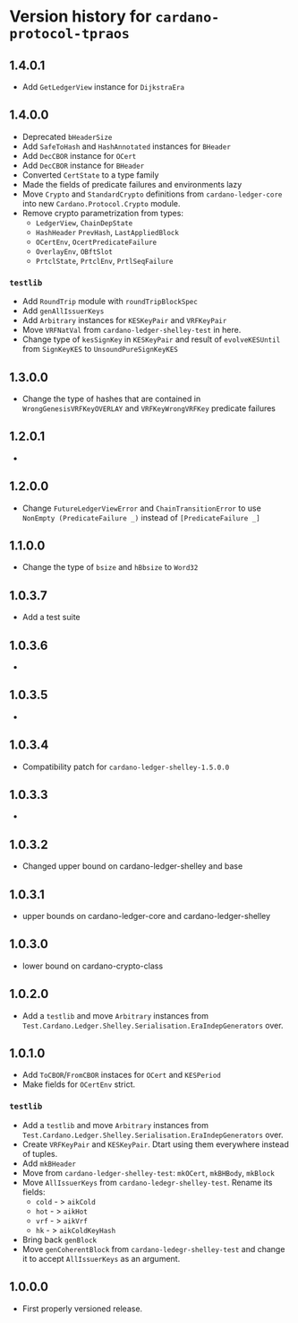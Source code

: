 # Version history for `cardano-protocol-tpraos`

## 1.4.0.1

* Add `GetLedgerView` instance for `DijkstraEra`

## 1.4.0.0

* Deprecated `bHeaderSize`
* Add `SafeToHash` and `HashAnnotated` instances for `BHeader`
* Add `DecCBOR` instance for `OCert`
* Add `DecCBOR` instance for `BHeader`
* Converted `CertState` to a type family
* Made the fields of predicate failures and environments lazy
* Move `Crypto` and `StandardCrypto` definitions from `cardano-ledger-core` into new
  `Cardano.Protocol.Crypto` module.
* Remove crypto parametrization from types:
  * `LedgerView`, `ChainDepState`
  * `HashHeader` `PrevHash`, `LastAppliedBlock`
  * `OCertEnv`, `OcertPredicateFailure`
  * `OverlayEnv`, `OBftSlot`
  * `PrtclState`, `PrtclEnv`, `PrtlSeqFailure`

### `testlib`

* Add `RoundTrip` module with `roundTripBlockSpec`
* Add `genAllIssuerKeys`
* Add `Arbitrary` instances for `KESKeyPair` and `VRFKeyPair`
* Move `VRFNatVal` from `cardano-ledger-shelley-test` in here.
* Change type of `kesSignKey` in `KESKeyPair` and result of `evolveKESUntil` from `SignKeyKES` to `UnsoundPureSignKeyKES`

## 1.3.0.0

* Change the type of hashes that are contained in `WrongGenesisVRFKeyOVERLAY` and `VRFKeyWrongVRFKey` predicate failures

## 1.2.0.1

*

## 1.2.0.0

* Change `FutureLedgerViewError` and `ChainTransitionError`
  to use `NonEmpty (PredicateFailure _)` instead of `[PredicateFailure _]`

## 1.1.0.0
* Change the type of `bsize` and `hBbsize` to `Word32`

## 1.0.3.7

* Add a test suite

## 1.0.3.6

*

## 1.0.3.5

*

## 1.0.3.4

* Compatibility patch for `cardano-ledger-shelley-1.5.0.0`

## 1.0.3.3

*

## 1.0.3.2

* Changed upper bound on cardano-ledger-shelley  and base

## 1.0.3.1

* upper bounds on cardano-ledger-core and cardano-ledger-shelley

## 1.0.3.0

* lower bound on cardano-crypto-class

## 1.0.2.0

* Add a `testlib` and move `Arbitrary` instances from
  `Test.Cardano.Ledger.Shelley.Serialisation.EraIndepGenerators` over.

## 1.0.1.0

* Add `ToCBOR`/`FromCBOR` instaces for `OCert` and `KESPeriod`
* Make fields for `OCertEnv` strict.

### `testlib`

* Add a `testlib` and move `Arbitrary` instances from
  `Test.Cardano.Ledger.Shelley.Serialisation.EraIndepGenerators` over.
* Create `VRFKeyPair` and `KESKeyPair`. Dtart using them everywhere instead of tuples.
* Add `mkBHeader`
* Move from `cardano-ledger-shelley-test`: `mkOCert`, `mkBHBody`, `mkBlock`
* Move `AllIssuerKeys` from `cardano-ledegr-shelley-test`. Rename its fields:
  *  `cold` - > `aikCold`
  *  `hot` - > `aikHot`
  *  `vrf` - > `aikVrf`
  *  `hk` - > `aikColdKeyHash`
* Bring back `genBlock`
* Move `genCoherentBlock` from `cardano-ledegr-shelley-test` and change it to accept
  `AllIssuerKeys` as an argument.

## 1.0.0.0

* First properly versioned release.

